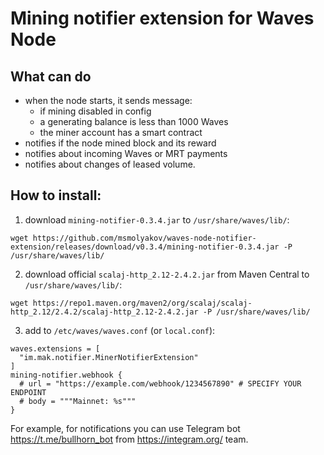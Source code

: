 # Mining notifier extension for Waves Node

## What can do

- when the node starts, it sends message:
  - if mining disabled in config
  - a generating balance is less than 1000 Waves
  - the miner account has a smart contract
- notifies if the node mined block and its reward
- notifies about incoming Waves or MRT payments
- notifies about changes of leased volume.

## How to install:
1. download `mining-notifier-0.3.4.jar` to `/usr/share/waves/lib/`:
```
wget https://github.com/msmolyakov/waves-node-notifier-extension/releases/download/v0.3.4/mining-notifier-0.3.4.jar -P /usr/share/waves/lib/
```
2. download official `scalaj-http_2.12-2.4.2.jar` from Maven Central to `/usr/share/waves/lib/`:
```
wget https://repo1.maven.org/maven2/org/scalaj/scalaj-http_2.12/2.4.2/scalaj-http_2.12-2.4.2.jar -P /usr/share/waves/lib/
```
3. add to `/etc/waves/waves.conf` (or `local.conf`):
```
waves.extensions = [
  "im.mak.notifier.MinerNotifierExtension"
]
mining-notifier.webhook {
  # url = "https://example.com/webhook/1234567890" # SPECIFY YOUR ENDPOINT
  # body = """Mainnet: %s"""
}
```
For example, for notifications you can use Telegram bot https://t.me/bullhorn_bot from https://integram.org/ team.
